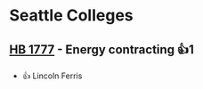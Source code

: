 # Seattle Colleges

## [HB 1777](/bill/2023-24/hb/1777/) - Energy contracting 👍1  
* 👍 Lincoln Ferris